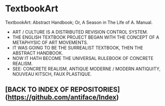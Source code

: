 TextbookArt
===========

TextbookArt: Abstract Handbook; Or, A Season in The Life of A. Manual.
* ART / CULTURE IS A DISTRIBUTED REVISION CONTROL SYSTEM.
* THE ENGLISH TEXTBOOK PROJECT BEGAN WITH THE CONCEPT OF A METAPHYSIC OF ART MOVEMENTS.
* IT WAS GOING TO BE THE SURREALIST TEXTBOOK, THEN THE ABSTRACT HANDBOOK.
* NOW IT HATH BECOME THE UNIVERSAL RULEBOOK OF CONCRETE REALISM.
* SEE: CONCRETE REALISM, ANTIQUE MODERNE / MODERN ANTIQUITY, NOUVEAU KITSCH, FAUX PLASTIQUE.

## [BACK TO INDEX OF REPOSITORIES] (https://github.com/antiface/Index)
